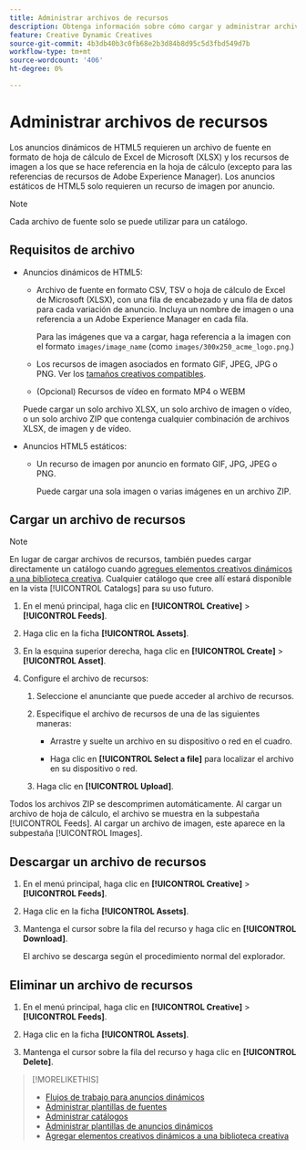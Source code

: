 ```yaml
---
title: Administrar archivos de recursos
description: Obtenga información sobre cómo cargar y administrar archivos de recursos para un anunciante.
feature: Creative Dynamic Creatives
source-git-commit: 4b3db40b3c0fb68e2b3d84b8d95c5d3fbd549d7b
workflow-type: tm+mt
source-wordcount: '406'
ht-degree: 0%

---
```


# Administrar archivos de recursos

Los anuncios dinámicos de HTML5 requieren un archivo de fuente en formato de hoja de cálculo de Excel de Microsoft (XLSX) y los recursos de imagen a los que se hace referencia en la hoja de cálculo (excepto para las referencias de recursos de Adobe Experience Manager). Los anuncios estáticos de HTML5 solo requieren un recurso de imagen por anuncio.


>[!NOTE]
>
> Cada archivo de fuente solo se puede utilizar para un catálogo.

## Requisitos de archivo

* Anuncios dinámicos de HTML5:

   * Archivo de fuente en formato CSV, TSV o hoja de cálculo de Excel de Microsoft (XLSX), con una fila de encabezado y una fila de datos para cada variación de anuncio. Incluya un nombre de imagen o una referencia a un Adobe Experience Manager en cada fila.<!-- need spec of available column names that the user-created header names must map to; need to reference it in feed template topic too, so make it a separate file/appendix. -->

     Para las imágenes que va a cargar, haga referencia a la imagen con el formato `images/image_name` (como `images/300x250_acme_logo.png`.)<!-- Verify.  Also need to include the spec for how to reference images in AEM -->

   * Los recursos de imagen asociados en formato GIF, JPEG, JPG o PNG.<!-- Is this true: The maximum file size is two (2) MB. --> Ver los [tamaños creativos compatibles](/help/creative/creative-libraries/creative-sizes.md).

   * (Opcional) Recursos de vídeo en formato MP4 o WEBM

  Puede cargar un solo archivo XLSX, un solo archivo de imagen o vídeo, o un solo archivo ZIP que contenga cualquier combinación de archivos XLSX, de imagen y de vídeo.<!-- Check w/eng re any limitations or best practices WRT number of files and filesize allowed -->

* Anuncios HTML5 estáticos:

   * Un recurso de imagen por anuncio en formato GIF, JPG, JPEG o PNG.

     Puede cargar una sola imagen o varias imágenes en un archivo ZIP.<!-- Check w/eng re any limitations or best practices WRT number of files and filesize allowed -->

## Cargar un archivo de recursos

>[!NOTE]
>
>En lugar de cargar archivos de recursos, también puedes cargar directamente un catálogo cuando [agregues elementos creativos dinámicos a una biblioteca creativa](/help/creative/creative-libraries/creative-add-dynamic.md). Cualquier catálogo que cree allí estará disponible en la vista [!UICONTROL Catalogs] para su uso futuro.

1. En el menú principal, haga clic en **[!UICONTROL Creative]** > **[!UICONTROL Feeds]**.

1. Haga clic en la ficha **[!UICONTROL Assets]**.

1. En la esquina superior derecha, haga clic en **[!UICONTROL Create]** > **[!UICONTROL Asset]**.

1. Configure el archivo de recursos:

   1. Seleccione el anunciante que puede acceder al archivo de recursos.

   1. Especifique el archivo de recursos de una de las siguientes maneras:

      * Arrastre y suelte un archivo en su dispositivo o red en el cuadro.

      * Haga clic en **[!UICONTROL Select a file]** para localizar el archivo en su dispositivo o red.

   1. Haga clic en **[!UICONTROL Upload]**.

Todos los archivos ZIP se descomprimen automáticamente. Al cargar un archivo de hoja de cálculo, el archivo se muestra en la subpestaña [!UICONTROL Feeds]. Al cargar un archivo de imagen, este aparece en la subpestaña [!UICONTROL Images].

## Descargar un archivo de recursos

1. En el menú principal, haga clic en **[!UICONTROL Creative]** > **[!UICONTROL Feeds]**.

1. Haga clic en la ficha **[!UICONTROL Assets]**.

1. Mantenga el cursor sobre la fila del recurso y haga clic en **[!UICONTROL Download]**.

   El archivo se descarga según el procedimiento normal del explorador.

## Eliminar un archivo de recursos

1. En el menú principal, haga clic en **[!UICONTROL Creative]** > **[!UICONTROL Feeds]**.

1. Haga clic en la ficha **[!UICONTROL Assets]**.

1. Mantenga el cursor sobre la fila del recurso y haga clic en **[!UICONTROL Delete]**.

>[!MORELIKETHIS]
>
>* [Flujos de trabajo para anuncios dinámicos](/help/creative/introduction/workflow-dynamic-ads.md)
>* [Administrar plantillas de fuentes](/help/creative/feeds/feed-template-manage.md)
>* [Administrar catálogos](/help/creative/feeds/catalog-manage.md)
>* [Administrar plantillas de anuncios dinámicos](/help/creative/ad-templates/ad-template-manage.md)
>* [Agregar elementos creativos dinámicos a una biblioteca creativa](/help/creative/creative-libraries/creative-add-dynamic.md)
